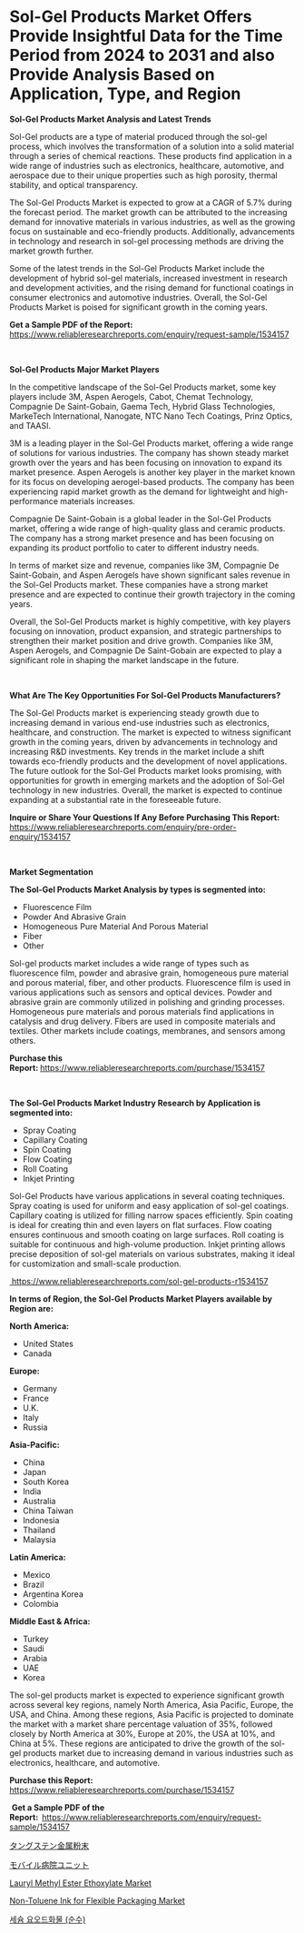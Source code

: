 <p><h1>Sol-Gel Products Market Offers Provide Insightful Data for the Time Period from 2024 to 2031 and also Provide Analysis Based on Application, Type, and Region</h1></p><p><strong>Sol-Gel Products Market Analysis and Latest Trends</strong></p>
<p><p>Sol-Gel products are a type of material produced through the sol-gel process, which involves the transformation of a solution into a solid material through a series of chemical reactions. These products find application in a wide range of industries such as electronics, healthcare, automotive, and aerospace due to their unique properties such as high porosity, thermal stability, and optical transparency.</p><p>The Sol-Gel Products Market is expected to grow at a CAGR of 5.7% during the forecast period. The market growth can be attributed to the increasing demand for innovative materials in various industries, as well as the growing focus on sustainable and eco-friendly products. Additionally, advancements in technology and research in sol-gel processing methods are driving the market growth further.</p><p>Some of the latest trends in the Sol-Gel Products Market include the development of hybrid sol-gel materials, increased investment in research and development activities, and the rising demand for functional coatings in consumer electronics and automotive industries. Overall, the Sol-Gel Products Market is poised for significant growth in the coming years.</p></p>
<p><strong>Get a Sample PDF of the Report:&nbsp;</strong> <a href="https://www.reliableresearchreports.com/enquiry/request-sample/1534157">https://www.reliableresearchreports.com/enquiry/request-sample/1534157</a></p>
<p>&nbsp;</p>
<p><strong>Sol-Gel Products Major Market Players</strong></p>
<p><p>In the competitive landscape of the Sol-Gel Products market, some key players include 3M, Aspen Aerogels, Cabot, Chemat Technology, Compagnie De Saint-Gobain, Gaema Tech, Hybrid Glass Technologies, MarkeTech International, Nanogate, NTC Nano Tech Coatings, Prinz Optics, and TAASI.</p><p>3M is a leading player in the Sol-Gel Products market, offering a wide range of solutions for various industries. The company has shown steady market growth over the years and has been focusing on innovation to expand its market presence. Aspen Aerogels is another key player in the market known for its focus on developing aerogel-based products. The company has been experiencing rapid market growth as the demand for lightweight and high-performance materials increases.</p><p>Compagnie De Saint-Gobain is a global leader in the Sol-Gel Products market, offering a wide range of high-quality glass and ceramic products. The company has a strong market presence and has been focusing on expanding its product portfolio to cater to different industry needs.</p><p>In terms of market size and revenue, companies like 3M, Compagnie De Saint-Gobain, and Aspen Aerogels have shown significant sales revenue in the Sol-Gel Products market. These companies have a strong market presence and are expected to continue their growth trajectory in the coming years.</p><p>Overall, the Sol-Gel Products market is highly competitive, with key players focusing on innovation, product expansion, and strategic partnerships to strengthen their market position and drive growth. Companies like 3M, Aspen Aerogels, and Compagnie De Saint-Gobain are expected to play a significant role in shaping the market landscape in the future.</p></p>
<p>&nbsp;</p>
<p><strong>What Are The Key Opportunities For Sol-Gel Products Manufacturers?</strong></p>
<p><p>The Sol-Gel Products market is experiencing steady growth due to increasing demand in various end-use industries such as electronics, healthcare, and construction. The market is expected to witness significant growth in the coming years, driven by advancements in technology and increasing R&D investments. Key trends in the market include a shift towards eco-friendly products and the development of novel applications. The future outlook for the Sol-Gel Products market looks promising, with opportunities for growth in emerging markets and the adoption of Sol-Gel technology in new industries. Overall, the market is expected to continue expanding at a substantial rate in the foreseeable future.</p></p>
<p><strong>Inquire or Share Your Questions If Any Before Purchasing This Report:</strong> <a href="https://www.reliableresearchreports.com/enquiry/pre-order-enquiry/1534157">https://www.reliableresearchreports.com/enquiry/pre-order-enquiry/1534157</a></p>
<p>&nbsp;</p>
<p><strong>Market Segmentation</strong></p>
<p><strong>The Sol-Gel Products Market Analysis by types is segmented into:</strong></p>
<p><ul><li>Fluorescence Film</li><li>Powder And Abrasive Grain</li><li>Homogeneous Pure Material And Porous Material</li><li>Fiber</li><li>Other</li></ul></p>
<p><p>Sol-gel products market includes a wide range of types such as fluorescence film, powder and abrasive grain, homogeneous pure material and porous material, fiber, and other products. Fluorescence film is used in various applications such as sensors and optical devices. Powder and abrasive grain are commonly utilized in polishing and grinding processes. Homogeneous pure materials and porous materials find applications in catalysis and drug delivery. Fibers are used in composite materials and textiles. Other markets include coatings, membranes, and sensors among others.</p></p>
<p><strong>Purchase this Report:&nbsp;</strong><a href="https://www.reliableresearchreports.com/purchase/1534157">https://www.reliableresearchreports.com/purchase/1534157</a></p>
<p>&nbsp;</p>
<p><strong>The Sol-Gel Products Market Industry Research by Application is segmented into:</strong></p>
<p><ul><li>Spray Coating</li><li>Capillary Coating</li><li>Spin Coating</li><li>Flow Coating</li><li>Roll Coating</li><li>Inkjet Printing</li></ul></p>
<p><p>Sol-Gel Products have various applications in several coating techniques. Spray coating is used for uniform and easy application of sol-gel coatings. Capillary coating is utilized for filling narrow spaces efficiently. Spin coating is ideal for creating thin and even layers on flat surfaces. Flow coating ensures continuous and smooth coating on large surfaces. Roll coating is suitable for continuous and high-volume production. Inkjet printing allows precise deposition of sol-gel materials on various substrates, making it ideal for customization and small-scale production.</p></p>
<p><a href="https://www.reliableresearchreports.com/sol-gel-products-r1534157">&nbsp;https://www.reliableresearchreports.com/sol-gel-products-r1534157</a></p>
<p><strong>In terms of Region, the Sol-Gel Products Market Players available by Region are:</strong></p>
<p>
    <p> <strong> North America: </strong>
        <ul>
            <li>United States</li>
            <li>Canada</li>
        </ul>
        </p> 
    <p> <strong> Europe: </strong>
        <ul>
            <li>Germany</li>
            <li>France</li>
            <li>U.K.</li>
            <li>Italy</li>
            <li>Russia</li>
        </ul>
        </p> 
    <p> <strong> Asia-Pacific: </strong>
        <ul>
            <li>China</li>
            <li>Japan</li>
            <li>South Korea</li>
            <li>India</li>
            <li>Australia</li>
            <li>China Taiwan</li>
            <li>Indonesia</li>
            <li>Thailand</li>
            <li>Malaysia</li>
        </ul>
        </p> 
    <p> <strong> Latin America: </strong>
        <ul>
            <li>Mexico</li>
            <li>Brazil</li>
            <li>Argentina Korea</li>
            <li>Colombia</li>
        </ul>
        </p> 
    <p> <strong> Middle East & Africa: </strong>
        <ul>
            <li>Turkey</li>
            <li>Saudi</li>
            <li>Arabia</li>
            <li>UAE</li>
            <li>Korea</li>
        </ul>
    </p>
    </p>
<p><p>The sol-gel products market is expected to experience significant growth across several key regions, namely North America, Asia Pacific, Europe, the USA, and China. Among these regions, Asia Pacific is projected to dominate the market with a market share percentage valuation of 35%, followed closely by North America at 30%, Europe at 20%, the USA at 10%, and China at 5%. These regions are anticipated to drive the growth of the sol-gel products market due to increasing demand in various industries such as electronics, healthcare, and automotive.</p></p>
<p><strong>Purchase this Report: </strong><a href="https://www.reliableresearchreports.com/purchase/1534157">https://www.reliableresearchreports.com/purchase/1534157</a></p>
<p>&nbsp;<strong>Get a Sample PDF of the Report:&nbsp;&nbsp;</strong><a href="https://www.reliableresearchreports.com/enquiry/request-sample/1534157">https://www.reliableresearchreports.com/enquiry/request-sample/1534157</a></p>
<p><strong></strong></p>
<p><p><a href="https://github.com/laurenreichert/Market-Research-Report-List-2/blob/main/4467117136796.md">タングステン金属粉末</a></p><p><a href="https://github.com/vtbvgl20191192/Market-Research-Report-List-2/blob/main/9182712136795.md">モバイル病院ユニット</a></p><p><a href="https://github.com/BryceTownsendr/Market-Research-Report-List-5/blob/main/lauryl-methyl-ester-ethoxylate-market.md">Lauryl Methyl Ester Ethoxylate Market</a></p><p><a href="https://github.com/caicuccucga/Market-Research-Report-List-1/blob/main/non-toluene-ink-for-flexible-packaging-market.md">Non-Toluene Ink for Flexible Packaging Market</a></p><p><a href="https://github.com/msujons1512/Market-Research-Report-List-1/blob/main/7948913142317.md">세슘 요오드화물 (순수)</a></p></p>